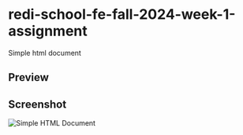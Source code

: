 # redi-school-fe-fall-2024-week-1-assignment
 Simple html document

## Preview

## Screenshot
![Simple HTML Document](https://github.com/user-attachments/assets/4f97a8b7-ab8c-40f9-ba3d-5954c45f6576)
